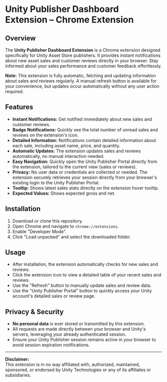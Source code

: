 # Unity Publisher Dashboard Extension – Chrome Extension

## Overview
The **Unity Publisher Dashboard Extension** is a Chrome extension designed specifically for Unity Asset Store publishers. It provides instant notifications about new asset sales and customer reviews directly in your browser. Stay informed about your sales performance and customer feedback effortlessly.

**Note:** This extension is fully automatic, fetching and updating information about sales and reviews regularly. A manual refresh button is available for your convenience, but updates occur automatically without any user action required.

## Features
- **Instant Notifications:** Get notified immediately about new sales and customer reviews.
- **Badge Notifications:** Quickly see the total number of unread sales and reviews on the extension's icon.
- **Detailed Information:** Notifications contain detailed information about each sale, including asset name, price, and quantity.
- **Automatic Updates:** The extension updates sales and reviews automatically, no manual interaction needed.
- **Easy Navigation:** Quickly open the Unity Publisher Portal directly from the extension, tailored to the current view (sales or reviews).
- **Privacy:** No user data or credentials are collected or needed. The extension securely retrieves your session directly from your browser's existing login to the Unity Publisher Portal.
- **Tooltip:** Shows latest sales stats directly on the extension hover tooltip.
- **Expected Values:** Shows expected gross and net.

## Installation
1. Download or clone this repository.
2. Open Chrome and navigate to `chrome://extensions`.
3. Enable "Developer Mode".
4. Click "Load unpacked" and select the downloaded folder.

## Usage
- After installation, the extension automatically checks for new sales and reviews.
- Click the extension icon to view a detailed table of your recent sales and reviews.
- Use the "Refresh" button to manually update sales and review data.
- Use the "Unity Publisher Portal" button to quickly access your Unity account's detailed sales or review page.

## Privacy & Security
- **No personal data** is ever stored or transmitted by this extension.
- All requests are made directly between your browser and Unity's servers, leveraging your already authenticated session.
- Ensure your Unity Publisher session remains active in your browser to avoid session expiration notifications.

---

**Disclaimer:**  
This extension is in no way affiliated with, authorized, maintained, sponsored, or endorsed by Unity Technologies or any of its affiliates or subsidiaries.

